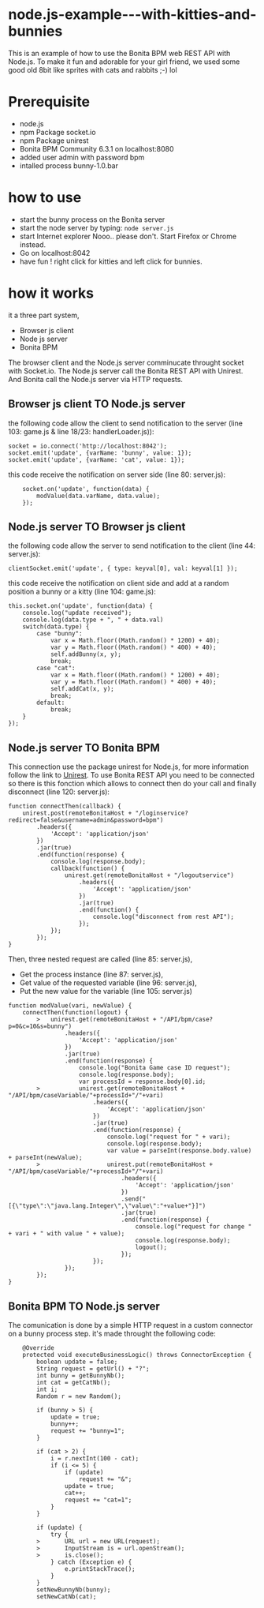 node.js-example---with-kitties-and-bunnies
==========================================

This is an example of how to use the Bonita BPM web REST API with Node.js. To make it fun and adorable for your girl friend, we used some good old 8bit like sprites with cats and rabbits ;-) lol

# Prerequisite

* node.js
 * npm Package socket.io
 * npm Package unirest
* Bonita BPM Community 6.3.1 on localhost:8080
 * added user admin with password bpm
 * intalled process bunny-1.0.bar
 
# how to use

* start the bunny process on the Bonita server
* start the node server by typing: `node server.js`
* start Internet explorer Nooo.. please don't. Start Firefox or Chrome instead.
 * Go on localhost:8042
 * have fun ! right click for kitties and left click for bunnies.
 
# how it works

it a three part system,

* Browser js client
* Node js server
* Bonita BPM

The browser client and the Node.js server comminucate throught socket with Socket.io.
The Node.js server call the Bonita REST API with Unirest.
And Bonita call the Node.js server via HTTP requests.

## Browser js client TO Node.js server

the following code allow the client to send notification to the server (line 103: game.js & line 18/23: handlerLoader.js)):
```
socket = io.connect('http://localhost:8042');
socket.emit('update', {varName: 'bunny', value: 1});
socket.emit('update', {varName: 'cat', value: 1});
```

this code receive the notification on server side  (line 80: server.js):
```
	socket.on('update', function(data) { 
		modValue(data.varName, data.value);
	});
```

## Node.js server TO Browser js client

the following code allow the server to send notification to the client  (line 44: server.js):
```
clientSocket.emit('update', { type: keyval[0], val: keyval[1] });
```
this code receive the notification on client side and add at a random position a bunny or a kitty (line 104: game.js):
```
this.socket.on('update', function(data) {
	console.log("update received");
	console.log(data.type + ", " + data.val)
	switch(data.type) {
		case "bunny":
			var x = Math.floor((Math.random() * 1200) + 40);
			var y = Math.floor((Math.random() * 400) + 40);
			self.addBunny(x, y);
			break;
		case "cat":
			var x = Math.floor((Math.random() * 1200) + 40);
			var y = Math.floor((Math.random() * 400) + 40);
			self.addCat(x, y);
			break;
		default:
			break;
	}
});
```

## Node.js server TO Bonita BPM

This connection use the package unirest for Node.js, for more information follow the link to
[Unirest](https://github.com/Mashape/unirest-nodejs).
To use Bonita REST API you need to be connected so there is this fonction which allows to connect
then do your call and finally disconnect (line 120: server.js):
```
function connectThen(callback) {
	unirest.post(remoteBonitaHost + "/loginservice?redirect=false&username=admin&password=bpm")
		.headers({
			'Accept': 'application/json'
		})
		.jar(true)
		.end(function(response) {
			console.log(response.body);
			callback(function() {
				unirest.get(remoteBonitaHost + "/logoutservice")
					.headers({
						'Accept': 'application/json'
					})
					.jar(true)
					.end(function() {
						console.log("disconnect from rest API");
					});
			});
		});
}
``` 

Then, three nested request are called (line 85: server.js),

* Get the process instance (line 87: server.js),
* Get value of the requested variable (line 96: server.js),
* Put the new value for the variable (line 105: server.js)


```
function modValue(vari, newValue) {
	connectThen(function(logout) {
		>	unirest.get(remoteBonitaHost + "/API/bpm/case?p=0&c=10&s=bunny")
				.headers({
					'Accept': 'application/json'
				})
				.jar(true)
				.end(function(response) {
					console.log("Bonita Game case ID request");
					console.log(response.body);
					var processId = response.body[0].id;
		>			unirest.get(remoteBonitaHost + "/API/bpm/caseVariable/"+processId+"/"+vari)
						.headers({
							'Accept': 'application/json'
						})
						.jar(true)
						.end(function(response) {
							console.log("request for " + vari);
							console.log(response.body);
							var value = parseInt(response.body.value) + parseInt(newValue);
		>					unirest.put(remoteBonitaHost + "/API/bpm/caseVariable/"+processId+"/"+vari)
								.headers({
									'Accept': 'application/json'
								})
								.send("[{\"type\":\"java.lang.Integer\",\"value\":"+value+"}]")
								.jar(true)
								.end(function(response) {
									console.log("request for change " + vari + " with value " + value);
									console.log(response.body);
									logout();
								});
						});
				});
		});
}
```

## Bonita BPM TO Node.js server

The comunication is done by a simple HTTP request in a custom connector on a bunny process step.
it's made throught the following code:
```
	@Override
	protected void executeBusinessLogic() throws ConnectorException {
		boolean update = false;
		String request = getUrl() + "?";
		int bunny = getBunnyNb();
		int cat = getCatNb();
		int i;
		Random r = new Random();
		
		if (bunny > 5) {
			update = true;
			bunny++;
			request += "bunny=1";
		}
		
		if (cat > 2) {
			i = r.nextInt(100 - cat);
			if (i <= 5) {
				if (update)
					request += "&";
				update = true;
				cat++;
				request += "cat=1";
			}
		}
		
		if (update) {
			try {
		>		URL url = new URL(request);
		>		InputStream is = url.openStream();
		>		is.close();
			} catch (Exception e) {
				e.printStackTrace();
			}
		}
		setNewBunnyNb(bunny);
		setNewCatNb(cat);
```